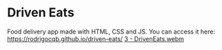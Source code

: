 # Driven Eats

Food delivery app made with HTML, CSS and JS. You can access it here: https://rodrigocqb.github.io/driven-eats/
[3 - DrivenEats.webm](https://user-images.githubusercontent.com/106849571/194598561-0f398885-d249-4992-a690-5036c955d2fd.webm)
